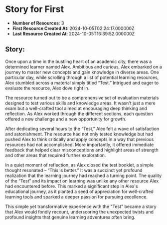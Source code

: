 # Story for First

- **Number of Resources**: 3
- **First Resource Created At**: 2024-10-05T02:24:17.000000Z
- **Last Resource Created At**: 2024-10-05T16:39:52.000000Z

## Story:

Once upon a time in the bustling heart of an academic city, there was a determined learner named Alex. Ambitious and curious, Alex embarked on a journey to master new concepts and gain knowledge in diverse areas. One particular day, while scrolling through a list of potential learning resources, Alex stumbled across a material simply titled “Test.” Intrigued and eager to evaluate the resource, Alex dove right in.

The resource turned out to be a comprehensive set of evaluation materials designed to test various skills and knowledge areas. It wasn't just a mere exam but a well-crafted tool aimed at encouraging deep thinking and reflection. As Alex worked through the different sections, each question offered a new challenge and a new opportunity for growth. 

After dedicating several hours to the “Test,” Alex felt a wave of satisfaction and astonishment. The resource had not only tested knowledge but had pushed Alex to think critically and apply concepts in a way that previous resources had not accomplished. More importantly, it offered immediate feedback that helped clear misconceptions and highlight areas of strength and other areas that required further exploration.

In a quiet moment of reflection, as Alex closed the test booklet, a simple thought resonated – “This is better.” It was a succinct yet profound realization that the learning journey had reached a turning point. The quality of the “Test” and its impact on learning was unlike any other resource Alex had encountered before. This marked a significant step in Alex's educational journey, as it planted a seed of appreciation for well-crafted learning tools and sparked a deeper passion for pursuing excellence. 

This simple yet transformative experience with the "Test" became a story that Alex would fondly recount, underscoring the unexpected twists and profound insights that genuine learning adventures often bring.